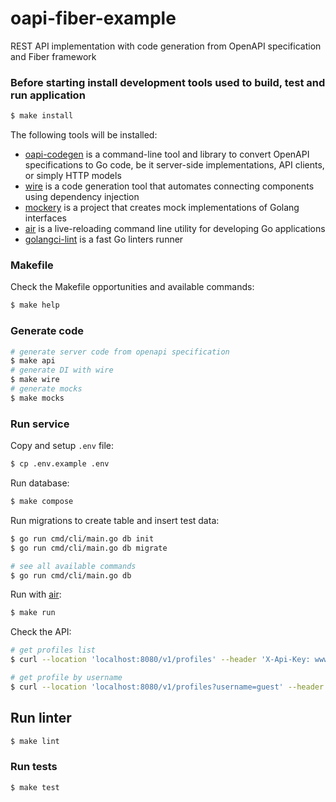 # oapi-fiber-example

REST API implementation with code generation from OpenAPI specification and Fiber framework

### Before starting install development tools used to build, test and run application

```bash
$ make install
```

The following tools will be installed:

  - [oapi-codegen](https://github.com/deepmap/oapi-codegen) is a command-line tool and library to convert OpenAPI specifications to Go code, be it server-side implementations, API clients, or simply HTTP models
  - [wire](https://github.com/google/wire) is a code generation tool that automates connecting components using dependency injection
  - [mockery](https://vektra.github.io/mockery/latest/) is a project that creates mock implementations of Golang interfaces
  - [air](https://github.com/air-verse/air) is a live-reloading command line utility for developing Go applications
  - [golangci-lint](https://github.com/golangci/golangci-lint) is a fast Go linters runner

### Makefile

Check the Makefile opportunities and available commands:

```bash
$ make help
```

### Generate code

```bash
# generate server code from openapi specification
$ make api
# generate DI with wire
$ make wire
# generate mocks
$ make mocks
```

### Run service

Copy and setup `.env` file:
```bash
$ cp .env.example .env
```

Run database:
```bash
$ make compose
```

Run migrations to create table and insert test data:
```bash
$ go run cmd/cli/main.go db init
$ go run cmd/cli/main.go db migrate

# see all available commands
$ go run cmd/cli/main.go db
```

Run with [air](https://github.com/cosmtrek/air):

```bash
$ make run
```

Check the API:
```bash
# get profiles list
$ curl --location 'localhost:8080/v1/profiles' --header 'X-Api-Key: www-dfq92-sqfwf'

# get profile by username
$ curl --location 'localhost:8080/v1/profiles?username=guest' --header 'X-Api-Key: www-dfq92-sqfwf'
```

## Run linter

```bash
$ make lint
```

### Run tests

```bash
$ make test
```